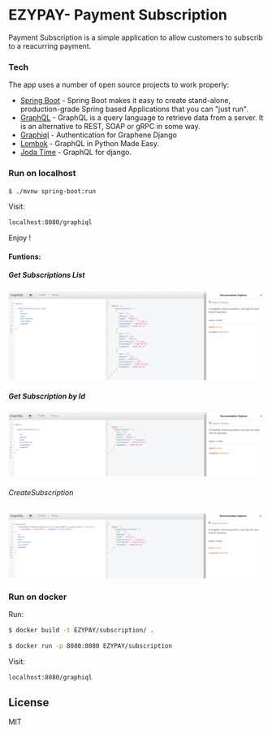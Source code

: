 # EZYPAY- Payment Subscription 

Payment Subscription is a simple application to allow customers to subscrib to a reacurring payment. 
### Tech

The app uses a number of open source projects to work properly:

* [Spring Boot] - Spring Boot makes it easy to create stand-alone, production-grade Spring based Applications that you can "just run".
* [GraphQL] - GraphQL is a query language to retrieve data from a server. It is an alternative to REST, SOAP or gRPC in some way.
* [Graphiql] - Authentication for Graphene Django
* [Lombok] - GraphQL in Python Made Easy.
* [Joda Time] - GraphQL for django.

### Run on localhost


```sh
$ ./mvnw spring-boot:run
```
Visit: 
```sh
localhost:8080/graphiql
```
Enjoy !

#### Funtions:
##### Get Subscriptions List 
![Create Subscription](https://github.com/hichamhadji/EZYPAY/blob/master/images/Subscriptions.PNG?raw=true)

##### Get Subscription by Id

![Create Subscription](https://github.com/hichamhadji/EZYPAY/blob/master/images/Subscription.PNG?raw=true)

###### CreateSubscription

![Create Subscription](https://github.com/hichamhadji/EZYPAY/blob/master/images/CreateSubscription.PNG?raw=true)


### Run on docker
Run: 
```sh
$ docker build -t EZYPAY/subscription/ .
```

```sh
$ docker run -p 8080:8080 EZYPAY/subscription
```

Visit:
```sh
localhost:8080/graphiql
```
License
----
MIT 

[//]: # (These are reference links used in the body of this note and get stripped out when the markdown processor does its job. There is no need to format nicely because it shouldn't be seen. Thanks SO - http://stackoverflow.com/questions/4823468/store-comments-in-markdown-syntax)


   [Spring Boot]: <https://spring.io/projects/spring-boot/>
   [GraphQL]: <https://www.graphql-java.com/tutorials/getting-started-with-spring-boot/>
   [Graphiql]: <https://www.graphql-java.com/tutorials/getting-started-with-spring-boot/>
   [Lombok]: <https://projectlombok.org//>
   [Joda Time]: <https://www.joda.org/joda-time/>


